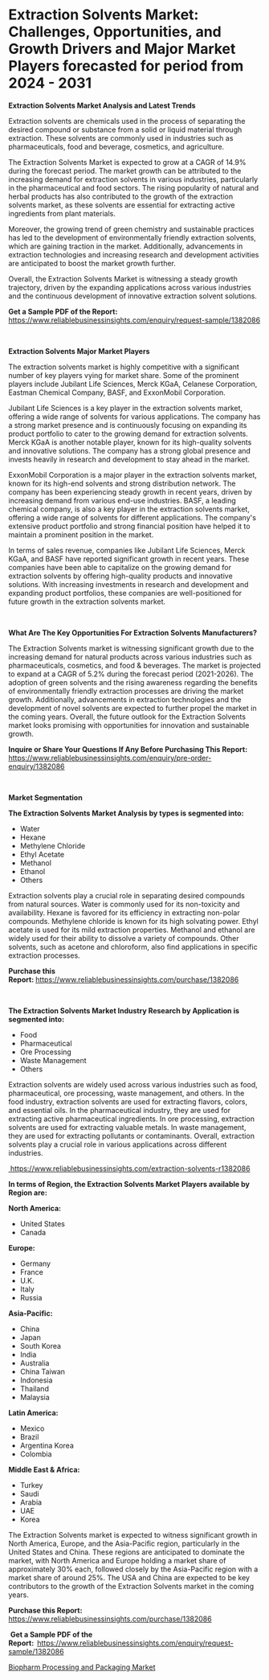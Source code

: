 <p><h1>Extraction Solvents Market: Challenges, Opportunities, and Growth Drivers and Major Market Players forecasted for period from 2024 - 2031</h1></p><p><strong>Extraction Solvents Market Analysis and Latest Trends</strong></p>
<p><p>Extraction solvents are chemicals used in the process of separating the desired compound or substance from a solid or liquid material through extraction. These solvents are commonly used in industries such as pharmaceuticals, food and beverage, cosmetics, and agriculture.</p><p>The Extraction Solvents Market is expected to grow at a CAGR of 14.9% during the forecast period. The market growth can be attributed to the increasing demand for extraction solvents in various industries, particularly in the pharmaceutical and food sectors. The rising popularity of natural and herbal products has also contributed to the growth of the extraction solvents market, as these solvents are essential for extracting active ingredients from plant materials.</p><p>Moreover, the growing trend of green chemistry and sustainable practices has led to the development of environmentally friendly extraction solvents, which are gaining traction in the market. Additionally, advancements in extraction technologies and increasing research and development activities are anticipated to boost the market growth further.</p><p>Overall, the Extraction Solvents Market is witnessing a steady growth trajectory, driven by the expanding applications across various industries and the continuous development of innovative extraction solvent solutions.</p></p>
<p><strong>Get a Sample PDF of the Report:&nbsp;</strong> <a href="https://www.reliablebusinessinsights.com/enquiry/request-sample/1382086">https://www.reliablebusinessinsights.com/enquiry/request-sample/1382086</a></p>
<p>&nbsp;</p>
<p><strong>Extraction Solvents Major Market Players</strong></p>
<p><p>The extraction solvents market is highly competitive with a significant number of key players vying for market share. Some of the prominent players include Jubilant Life Sciences, Merck KGaA, Celanese Corporation, Eastman Chemical Company, BASF, and ExxonMobil Corporation.</p><p>Jubilant Life Sciences is a key player in the extraction solvents market, offering a wide range of solvents for various applications. The company has a strong market presence and is continuously focusing on expanding its product portfolio to cater to the growing demand for extraction solvents. Merck KGaA is another notable player, known for its high-quality solvents and innovative solutions. The company has a strong global presence and invests heavily in research and development to stay ahead in the market.</p><p>ExxonMobil Corporation is a major player in the extraction solvents market, known for its high-end solvents and strong distribution network. The company has been experiencing steady growth in recent years, driven by increasing demand from various end-use industries. BASF, a leading chemical company, is also a key player in the extraction solvents market, offering a wide range of solvents for different applications. The company's extensive product portfolio and strong financial position have helped it to maintain a prominent position in the market.</p><p>In terms of sales revenue, companies like Jubilant Life Sciences, Merck KGaA, and BASF have reported significant growth in recent years. These companies have been able to capitalize on the growing demand for extraction solvents by offering high-quality products and innovative solutions. With increasing investments in research and development and expanding product portfolios, these companies are well-positioned for future growth in the extraction solvents market.</p></p>
<p>&nbsp;</p>
<p><strong>What Are The Key Opportunities For Extraction Solvents Manufacturers?</strong></p>
<p><p>The Extraction Solvents market is witnessing significant growth due to the increasing demand for natural products across various industries such as pharmaceuticals, cosmetics, and food & beverages. The market is projected to expand at a CAGR of 5.2% during the forecast period (2021-2026). The adoption of green solvents and the rising awareness regarding the benefits of environmentally friendly extraction processes are driving the market growth. Additionally, advancements in extraction technologies and the development of novel solvents are expected to further propel the market in the coming years. Overall, the future outlook for the Extraction Solvents market looks promising with opportunities for innovation and sustainable growth.</p></p>
<p><strong>Inquire or Share Your Questions If Any Before Purchasing This Report:</strong> <a href="https://www.reliablebusinessinsights.com/enquiry/pre-order-enquiry/1382086">https://www.reliablebusinessinsights.com/enquiry/pre-order-enquiry/1382086</a></p>
<p>&nbsp;</p>
<p><strong>Market Segmentation</strong></p>
<p><strong>The Extraction Solvents Market Analysis by types is segmented into:</strong></p>
<p><ul><li>Water</li><li>Hexane</li><li>Methylene Chloride</li><li>Ethyl Acetate</li><li>Methanol</li><li>Ethanol</li><li>Others</li></ul></p>
<p><p>Extraction solvents play a crucial role in separating desired compounds from natural sources. Water is commonly used for its non-toxicity and availability. Hexane is favored for its efficiency in extracting non-polar compounds. Methylene chloride is known for its high solvating power. Ethyl acetate is used for its mild extraction properties. Methanol and ethanol are widely used for their ability to dissolve a variety of compounds. Other solvents, such as acetone and chloroform, also find applications in specific extraction processes.</p></p>
<p><strong>Purchase this Report:&nbsp;</strong><a href="https://www.reliablebusinessinsights.com/purchase/1382086">https://www.reliablebusinessinsights.com/purchase/1382086</a></p>
<p>&nbsp;</p>
<p><strong>The Extraction Solvents Market Industry Research by Application is segmented into:</strong></p>
<p><ul><li>Food</li><li>Pharmaceutical</li><li>Ore Processing</li><li>Waste Management</li><li>Others</li></ul></p>
<p><p>Extraction solvents are widely used across various industries such as food, pharmaceutical, ore processing, waste management, and others. In the food industry, extraction solvents are used for extracting flavors, colors, and essential oils. In the pharmaceutical industry, they are used for extracting active pharmaceutical ingredients. In ore processing, extraction solvents are used for extracting valuable metals. In waste management, they are used for extracting pollutants or contaminants. Overall, extraction solvents play a crucial role in various applications across different industries.</p></p>
<p><a href="https://www.reliablebusinessinsights.com/extraction-solvents-r1382086">&nbsp;https://www.reliablebusinessinsights.com/extraction-solvents-r1382086</a></p>
<p><strong>In terms of Region, the Extraction Solvents Market Players available by Region are:</strong></p>
<p>
    <p> <strong> North America: </strong>
        <ul>
            <li>United States</li>
            <li>Canada</li>
        </ul>
        </p> 
    <p> <strong> Europe: </strong>
        <ul>
            <li>Germany</li>
            <li>France</li>
            <li>U.K.</li>
            <li>Italy</li>
            <li>Russia</li>
        </ul>
        </p> 
    <p> <strong> Asia-Pacific: </strong>
        <ul>
            <li>China</li>
            <li>Japan</li>
            <li>South Korea</li>
            <li>India</li>
            <li>Australia</li>
            <li>China Taiwan</li>
            <li>Indonesia</li>
            <li>Thailand</li>
            <li>Malaysia</li>
        </ul>
        </p> 
    <p> <strong> Latin America: </strong>
        <ul>
            <li>Mexico</li>
            <li>Brazil</li>
            <li>Argentina Korea</li>
            <li>Colombia</li>
        </ul>
        </p> 
    <p> <strong> Middle East & Africa: </strong>
        <ul>
            <li>Turkey</li>
            <li>Saudi</li>
            <li>Arabia</li>
            <li>UAE</li>
            <li>Korea</li>
        </ul>
    </p>
    </p>
<p><p>The Extraction Solvents market is expected to witness significant growth in North America, Europe, and the Asia-Pacific region, particularly in the United States and China. These regions are anticipated to dominate the market, with North America and Europe holding a market share of approximately 30% each, followed closely by the Asia-Pacific region with a market share of around 25%. The USA and China are expected to be key contributors to the growth of the Extraction Solvents market in the coming years.</p></p>
<p><strong>Purchase this Report: </strong><a href="https://www.reliablebusinessinsights.com/purchase/1382086">https://www.reliablebusinessinsights.com/purchase/1382086</a></p>
<p>&nbsp;<strong>Get a Sample PDF of the Report:&nbsp;&nbsp;</strong><a href="https://www.reliablebusinessinsights.com/enquiry/request-sample/1382086">https://www.reliablebusinessinsights.com/enquiry/request-sample/1382086</a></p>
<p><strong></strong></p>
<p><p><a href="https://issuu.com/reportprime-2/docs/biopharm-processing-and-packaging-market-size-2030">Biopharm Processing and Packaging Market</a></p></p>